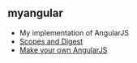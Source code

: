 ## myangular
* My implementation of AngularJS
* [Scopes and Digest](http://teropa.info/blog/2013/11/03/make-your-own-angular-part-1-scopes-and-digest.html)
* [Make your own AngularJS](http://teropa.info/build-your-own-angular)
